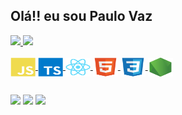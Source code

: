 ## Olá!! eu sou Paulo Vaz
<div>
  <a href="https://github.com/paulovaz1006">
  <img height="180em" src="https://github-readme-stats.vercel.app/api?username=paulovaz1006&show_icons=true&theme=dark&include_all_commits=true&count_private=true"/>
  <img height="180em" src="https://github-readme-stats.vercel.app/api/top-langs/?username=paulovaz1006&layout=compact&langs_count=7&theme=dark"/>
</div>
<div style="display: inline_block"><br>
  <img align="center" alt="PVaz-Js" height="30" width="40" src="https://raw.githubusercontent.com/devicons/devicon/master/icons/javascript/javascript-plain.svg">
  <img align="center" alt="PVaz-Ts" height="30" width="40" src="https://raw.githubusercontent.com/devicons/devicon/master/icons/typescript/typescript-plain.svg">
  <img align="center" alt="PVaz-React" height="30" width="40" src="https://raw.githubusercontent.com/devicons/devicon/master/icons/react/react-original.svg">
<!--   <img align="center" alt="PVaz-Angular" height="30" width="40" src="https://raw.githubusercontent.com/devicons/devicon/master/icons/angularjs/angularjs-original.svg"> -->
  <img align="center" alt="PVaz-HTML" height="30" width="40" src="https://raw.githubusercontent.com/devicons/devicon/master/icons/html5/html5-original.svg">
  <img align="center" alt="PVaz-CSS" height="30" width="40" src="https://raw.githubusercontent.com/devicons/devicon/master/icons/css3/css3-original.svg">  
  <img align="center" alt="PVaz-Node" height="30" width="40" src="https://raw.githubusercontent.com/devicons/devicon/master/icons/nodejs/nodejs-original.svg">
<!--   <img align="center" alt="PVaz-Node" height="30" width="40" src="https://raw.githubusercontent.com/devicons/devicon/master/icons/kotlin/kotlin-original.svg"> -->
<!--   <img align="center" alt="PVaz-Node" height="30" width="40" src="https://raw.githubusercontent.com/devicons/devicon/master/icons/android/android-original.svg"> -->
</div>
  
  ##
 
<div> 
  <a href="https://instagram.com/paulovaz1006" target="_blank"><img src="https://img.shields.io/badge/-Instagram-%23E4405F?style=for-the-badge&logo=instagram&logoColor=white" target="_blank"></a>
  <a href = "mailto:pvaz1006@gmail.com"><img src="https://img.shields.io/badge/-Gmail-%23333?style=for-the-badge&logo=gmail&logoColor=white" target="_blank"></a>
  <a href="https://www.linkedin.com/in/paulo-vaz-97b651a8/" target="_blank"><img src="https://img.shields.io/badge/-LinkedIn-%230077B5?style=for-the-badge&logo=linkedin&logoColor=white" target="_blank"></a> 
 
<!--   ![Snake animation](https://github.com/paulovaz1006/blob/output/github-contribution-grid-snake.svg) -->
 
</div>
